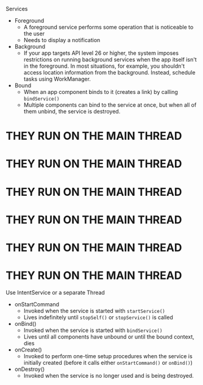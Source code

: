 Services

* Foreground
  * A foreground service performs some operation that is noticeable to the user
  * Needs to display a notification
* Background
  * If your app targets API level 26 or higher, the system imposes restrictions on running background services when the app itself isn't in the foreground. In most situations, for example, you shouldn't access location information from the background. Instead, schedule tasks using WorkManager.
* Bound
  * When an app component binds to it (creates a link) by calling `bindService()`
  * Multiple components can bind to the service at once, but when all of them unbind, the service is destroyed.

# THEY RUN ON THE MAIN THREAD
# THEY RUN ON THE MAIN THREAD
# THEY RUN ON THE MAIN THREAD
# THEY RUN ON THE MAIN THREAD
# THEY RUN ON THE MAIN THREAD
# THEY RUN ON THE MAIN THREAD

Use IntentService or a separate Thread

* onStartCommand
  * Invoked when the service is started with `startService()`
  * Lives indefinitely until `stopSelf()` or `stopService()` is called
* onBind()
  * Invoked when the service is started with `bindService()`
  * Lives until all components have unbound or until the bound context, dies
* onCreate()
  * Invoked to perform one-time setup procedures when the service is initially created (before it calls either `onStartCommand()` or `onBind()`)
* onDestroy()
  * Invoked when the service is no longer used and is being destroyed.
